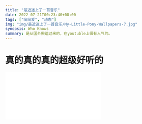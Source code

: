 ```yaml
---
title: "最近迷上了一首音乐"
date: 2022-07-21T00:23:40+08:00
tags: ["简简爱", "动态"]
img: "img/最近迷上了一首音乐/My-Little-Pony-Wallpapers-7.jpg"
synopsis: Who Knows
summary: 是从国外搬运过来的，在youtuble上很有人气的。
---
```


# 真的真的真的超级好听的

<iframe src="//player.bilibili.com/player.html?aid=808158061&bvid=BV1234y1B7s4&cid=485662208&page=1" scrolling="no" border="0" frameborder="no" framespacing="0" allowfullscreen="false" style=""> </iframe>


